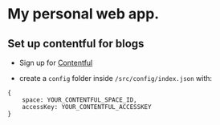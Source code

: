 # My personal web app.

## Set up contentful for blogs
* Sign up for [Contentful](https://app.contentful.com/)

* create a `config` folder inside `/src/config/index.json` with:

```
{
    space: YOUR_CONTENTFUL_SPACE_ID,
    accessKey: YOUR_CONTENTFUL_ACCESSKEY
}
```